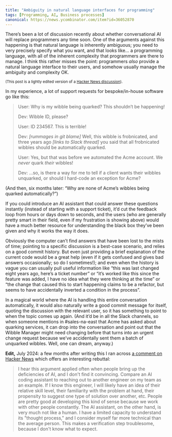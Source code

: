 ```yaml
---
title: "Ambiguity in natural language interfaces for programming"
tags: [Programming, AI, Business processes]
canonical: https://news.ycombinator.com/item?id=36052870
---
```

There’s been a lot of discussion recently about whether conversational AI will replace programmers any time soon. One of the arguments against this happening is that natural language is inherently ambiguous; you need to very precisely specify what you want, and that looks like... a programming language, with all of the inherent complexity that programmers are there to manage. I think this rather misses the point: programmers *also* provide a natural language interface to their users, and somehow usually manage the ambiguity and complexity OK.

<small>(This post is a lightly edited version of a [Hacker News discussion](https://news.ycombinator.com/item?id=36052870)).</small>

<!--more-->

In my experience, a lot of support requests for bespoke/in-house software go like this:

> User: Why is my wibble being quarked? This shouldn’t be happening!
>
> Dev: Wibble ID, please?
>
> User: ID 234567. This is terrible!
>
> Dev: *[rummages in git blame]* Well, this wibble is frobnicated, and three years ago *[links to Slack thread]* you said that all frobnicated wibbles should be automatically quarked.
>
> User: Yes, but that was before we automated the Acme account. We *never* quark *their* wibbles!
>
> Dev: ...so, is there a way for me to tell if a client wants their wibbles unquarked, or should I hard-code an exception for Acme?

(And then, six months later: “Why are none of Acme’s wibbles being quarked automatically?”)

If you could introduce an AI assistant that could answer these questions instantly (instead of starting with a support ticket), it’d cut the feedback loop from hours or days down to seconds, and the users (who are generally pretty smart in their field, even if my frustration is showing above) would have a much better resource for understanding the black box they’ve been given and why it works the way it does. 

Obviously the computer can’t find answers that have been lost to the mists of time; pointing to a specific discussion is a best-case scenario, and relies on a good commit history. But even just providing a brief explanation of the current code would be a great help (even if it gets confused and gives bad answers occasionally; so do I sometimes!); and even when the history is vague you can usually pull useful information like “this was last changed eight years ago, here’s a ticket number” or “it’s worked like this since the feature was added, I have no idea what they were thinking at the time” or “the change that caused this to start happening claims to be a refactor, but seems to have accidentally inverted a condition in the process”.

In a magical world where the AI is handling this entire conversation automatically, it would also naturally write a good commit message for itself, quoting the discussion with the relevant user, so it has something to point to when the topic comes up again. (And it’d be in all the Slack channels, so when someone mentions in #sales-na-east that Acme has asked about quarking services, it can drop into the conversation and point out that the Wibble Manager might need changing before that turns into an urgent change request because we’ve accidentally sent them a batch of unquarked wibbles. Well, one can dream, anyway.) 

**Edit,** July 2024: a few months after writing this I ran across [a comment on Hacker News](https://news.ycombinator.com/item?id=38464319) which offers an interesting rebuttal:

> I hear this argument applied often when people bring up the deficiencies of AI, and I don't find it convincing. Compare an AI coding assistant to reaching out to another engineer on my team as an example. If I know this engineer, I will likely have an idea of their relative skill level, their familiarity with the problem at hand, their propensity to suggest one type of solution over another, etc. People are pretty good at developing this kind of sense because we work with other people constantly. The AI assistant, on the other hand, is very much not like a human. I have a limited capacity to understand its "thought process," and I consider myself far more technical than the average person. This makes a verification step troublesome, because I don't know what to expect.
